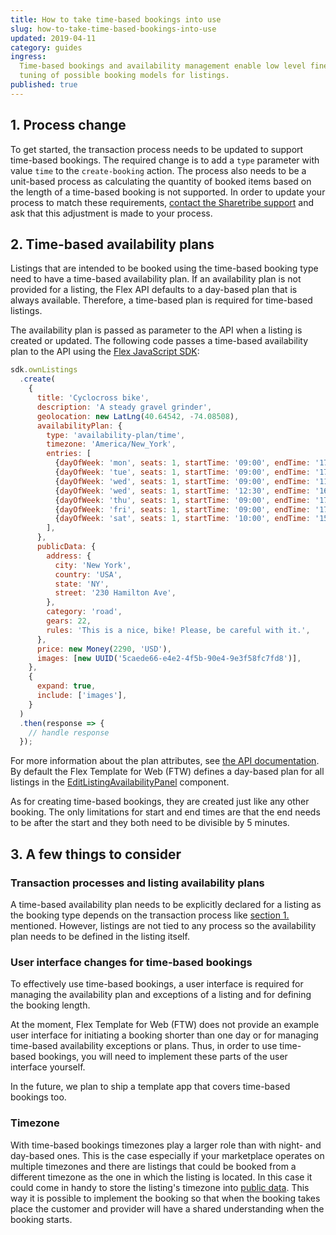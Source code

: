 ```yaml
---
title: How to take time-based bookings into use
slug: how-to-take-time-based-bookings-into-use
updated: 2019-04-11
category: guides
ingress:
  Time-based bookings and availability management enable low level fine
  tuning of possible booking models for listings.
published: true
---
```


## 1. Process change

To get started, the transaction process needs to be updated to support
time-based bookings. The required change is to add a `type` parameter
with value `time` to the `create-booking` action. The process also needs
to be a unit-based process as calculating the quantity of booked items
based on the length of a time-based booking is not supported. In order
to update your process to match these requirements,
[contact the Sharetribe support](mailto:flex-support@sharetribe.com) and
ask that this adjustment is made to your process.

## 2. Time-based availability plans

Listings that are intended to be booked using the time-based booking
type need to have a time-based availability plan. If an availability
plan is not provided for a listing, the Flex API defaults to a day-based
plan that is always available. Therefore, a time-based plan is required
for time-based listings.

The availability plan is passed as parameter to the API when a listing
is created or updated. The following code passes a time-based
availability plan to the API using the
[Flex JavaScript SDK](https://github.com/sharetribe/flex-sdk-js):

<!-- prettier-ignore -->
```js
sdk.ownListings
  .create(
    {
      title: 'Cyclocross bike',
      description: 'A steady gravel grinder',
      geolocation: new LatLng(40.64542, -74.08508),
      availabilityPlan: {
        type: 'availability-plan/time',
        timezone: 'America/New_York',
        entries: [
          {dayOfWeek: 'mon', seats: 1, startTime: '09:00', endTime: '17:00'},
          {dayOfWeek: 'tue', seats: 1, startTime: '09:00', endTime: '17:00'},
          {dayOfWeek: 'wed', seats: 1, startTime: '09:00', endTime: '11:00'},
          {dayOfWeek: 'wed', seats: 1, startTime: '12:30', endTime: '16:30'},
          {dayOfWeek: 'thu', seats: 1, startTime: '09:00', endTime: '17:00'},
          {dayOfWeek: 'fri', seats: 1, startTime: '09:00', endTime: '17:00'},
          {dayOfWeek: 'sat', seats: 1, startTime: '10:00', endTime: '15:00'},
        ],
      },
      publicData: {
        address: {
          city: 'New York',
          country: 'USA',
          state: 'NY',
          street: '230 Hamilton Ave',
        },
        category: 'road',
        gears: 22,
        rules: 'This is a nice, bike! Please, be careful with it.',
      },
      price: new Money(2290, 'USD'),
      images: [new UUID('5caede66-e4e2-4f5b-90e4-9e3f58fc7fd8')],
    },
    {
      expand: true,
      include: ['images'],
    }
  )
  .then(response => {
    // handle response
  });
```

For more information about the plan attributes, see
[the API documentation](https://www.sharetribe.com/api-reference/#ownlisting-availability-plan).
By default the Flex Template for Web (FTW) defines a day-based plan for
all listings in the
[EditListingAvailabilityPanel](https://github.com/sharetribe/flex-template-web/blob/master/src/components/EditListingAvailabilityPanel/EditListingAvailabilityPanel.js)
component.

As for creating time-based bookings, they are created just like any
other booking. The only limitations for start and end times are that the
end needs to be after the start and they both need to be divisible by 5
minutes.

## 3. A few things to consider

### Transaction processes and listing availability plans

A time-based availability plan needs to be explicitly declared for a
listing as the booking type depends on the transaction process like
[section 1.](#1-process-change) mentioned. However, listings are not
tied to any process so the availability plan needs to be defined in the
listing itself.

### User interface changes for time-based bookings

To effectively use time-based bookings, a user interface is required for
managing the availability plan and exceptions of a listing and for
defining the booking length.

At the moment, Flex Template for Web (FTW) does not provide an example
user interface for initiating a booking shorter than one day or for
managing time-based availability exceptions or plans. Thus, in order to
use time-based bookings, you will need to implement these parts of the
user interface yourself.

In the future, we plan to ship a template app that covers time-based
bookings too.

### Timezone

With time-based bookings timezones play a larger role than with night-
and day-based ones. This is the case especially if your marketplace
operates on multiple timezones and there are listings that could be
booked from a different timezone as the one in which the listing is
located. In this case it could come in handy to store the listing's
timezone into [public data](/references/extended-data). This way it is
possible to implement the booking so that when the booking takes place
the customer and provider will have a shared understanding when the
booking starts.
